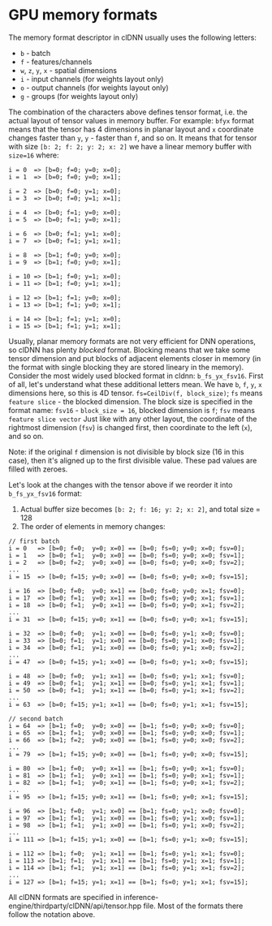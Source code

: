 # GPU memory formats

The memory format descriptor in clDNN usually uses the following letters:
 - `b` - batch
 - `f` - features/channels
 - `w`, `z`, `y`, `x` - spatial dimensions
 - `i` - input channels (for weights layout only)
 - `o` - output channels (for weights layout only)
 - `g` - groups (for weights layout only)

The combination of the characters above defines tensor format, i.e. the actual layout of tensor values in memory buffer. For example:
`bfyx` format means that the tensor has 4 dimensions in planar layout and `x` coordinate changes faster than `y`, `y` - faster than `f`, and so on.
It means that for tensor with size `[b: 2; f: 2; y: 2; x: 2]` we have a linear memory buffer with `size=16` where:
```
i = 0  => [b=0; f=0; y=0; x=0];
i = 1  => [b=0; f=0; y=0; x=1];

i = 2  => [b=0; f=0; y=1; x=0];
i = 3  => [b=0; f=0; y=1; x=1];

i = 4  => [b=0; f=1; y=0; x=0];
i = 5  => [b=0; f=1; y=0; x=1];

i = 6  => [b=0; f=1; y=1; x=0];
i = 7  => [b=0; f=1; y=1; x=1];

i = 8  => [b=1; f=0; y=0; x=0];
i = 9  => [b=1; f=0; y=0; x=1];

i = 10 => [b=1; f=0; y=1; x=0];
i = 11 => [b=1; f=0; y=1; x=1];

i = 12 => [b=1; f=1; y=0; x=0];
i = 13 => [b=1; f=1; y=0; x=1];

i = 14 => [b=1; f=1; y=1; x=0];
i = 15 => [b=1; f=1; y=1; x=1];
```

Usually, planar memory formats are not very efficient for DNN operations, so clDNN has plenty *blocked* format. Blocking means that we take some tensor dimension
and put blocks of adjacent elements closer in memory (in the format with single blocking they are stored lineary in the memory). Consider the most widely used
blocked format in cldnn: `b_fs_yx_fsv16`. First of all, let's understand what these additional letters mean. We have `b`, `f`, `y`, `x` dimensions here, so
this is 4D tensor.
`fs=CeilDiv(f, block_size)`; `fs` means `feature slice` - the blocked dimension.
The block size is specified in the format name: `fsv16` - `block_size = 16`, blocked dimension is `f`; `fsv` means `feature slice vector`
Just like with any other layout, the coordinate of the rightmost dimension (`fsv`) is changed first, then coordinate to the left (`x`), and so on.

Note: if the original `f` dimension is not divisible by block size (16 in this case), then it's aligned up to the first divisible value. These pad values
are filled with zeroes.

Let's look at the changes with the tensor above if we reorder it into `b_fs_yx_fsv16` format:
1. Actual buffer size becomes `[b: 2; f: 16; y: 2; x: 2]`, and total size = 128
2. The order of elements in memory changes:
```
// first batch
i = 0   => [b=0; f=0;  y=0; x=0] == [b=0; fs=0; y=0; x=0; fsv=0];
i = 1   => [b=0; f=1;  y=0; x=0] == [b=0; fs=0; y=0; x=0; fsv=1];
i = 2   => [b=0; f=2;  y=0; x=0] == [b=0; fs=0; y=0; x=0; fsv=2];
...
i = 15  => [b=0; f=15; y=0; x=0] == [b=0; fs=0; y=0; x=0; fsv=15];

i = 16  => [b=0; f=0;  y=0; x=1] == [b=0; fs=0; y=0; x=1; fsv=0];
i = 17  => [b=0; f=1;  y=0; x=1] == [b=0; fs=0; y=0; x=1; fsv=1];
i = 18  => [b=0; f=1;  y=0; x=1] == [b=0; fs=0; y=0; x=1; fsv=2];
...
i = 31  => [b=0; f=15; y=0; x=1] == [b=0; fs=0; y=0; x=1; fsv=15];

i = 32  => [b=0; f=0;  y=1; x=0] == [b=0; fs=0; y=1; x=0; fsv=0];
i = 33  => [b=0; f=1;  y=1; x=0] == [b=0; fs=0; y=1; x=0; fsv=1];
i = 34  => [b=0; f=1;  y=1; x=0] == [b=0; fs=0; y=1; x=0; fsv=2];
...
i = 47  => [b=0; f=15; y=1; x=0] == [b=0; fs=0; y=1; x=0; fsv=15];

i = 48  => [b=0; f=0;  y=1; x=1] == [b=0; fs=0; y=1; x=1; fsv=0];
i = 49  => [b=0; f=1;  y=1; x=1] == [b=0; fs=0; y=1; x=1; fsv=1];
i = 50  => [b=0; f=1;  y=1; x=1] == [b=0; fs=0; y=1; x=1; fsv=2];
...
i = 63  => [b=0; f=15; y=1; x=1] == [b=0; fs=0; y=1; x=1; fsv=15];

// second batch
i = 64  => [b=1; f=0;  y=0; x=0] == [b=1; fs=0; y=0; x=0; fsv=0];
i = 65  => [b=1; f=1;  y=0; x=0] == [b=1; fs=0; y=0; x=0; fsv=1];
i = 66  => [b=1; f=2;  y=0; x=0] == [b=1; fs=0; y=0; x=0; fsv=2];
...
i = 79  => [b=1; f=15; y=0; x=0] == [b=1; fs=0; y=0; x=0; fsv=15];

i = 80  => [b=1; f=0;  y=0; x=1] == [b=1; fs=0; y=0; x=1; fsv=0];
i = 81  => [b=1; f=1;  y=0; x=1] == [b=1; fs=0; y=0; x=1; fsv=1];
i = 82  => [b=1; f=1;  y=0; x=1] == [b=1; fs=0; y=0; x=1; fsv=2];
...
i = 95  => [b=1; f=15; y=0; x=1] == [b=1; fs=0; y=0; x=1; fsv=15];

i = 96  => [b=1; f=0;  y=1; x=0] == [b=1; fs=0; y=1; x=0; fsv=0];
i = 97  => [b=1; f=1;  y=1; x=0] == [b=1; fs=0; y=1; x=0; fsv=1];
i = 98  => [b=1; f=1;  y=1; x=0] == [b=1; fs=0; y=1; x=0; fsv=2];
...
i = 111 => [b=1; f=15; y=1; x=0] == [b=1; fs=0; y=1; x=0; fsv=15];

i = 112 => [b=1; f=0;  y=1; x=1] == [b=1; fs=0; y=1; x=1; fsv=0];
i = 113 => [b=1; f=1;  y=1; x=1] == [b=1; fs=0; y=1; x=1; fsv=1];
i = 114 => [b=1; f=1;  y=1; x=1] == [b=1; fs=0; y=1; x=1; fsv=2];
...
i = 127 => [b=1; f=15; y=1; x=1] == [b=1; fs=0; y=1; x=1; fsv=15];
```

All clDNN formats are specified in inference-engine/thirdparty/clDNN/api/tensor.hpp file. Most of the formats there follow the notation above.

